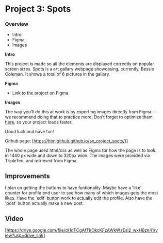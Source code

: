 # Project 3: Spots

### Overview

- Intro
- Figma
- Images

**Intro**

This project is made so all the elements are displayed correctly on popular screen sizes. Spots is a art gallary webpage showcasing, currently, Bessie Coleman. It shows a total of 6 pictures in the gallary.

**Figma**

- [Link to the project on Figma](https://www.figma.com/file/BBNm2bC3lj8QQMHlnqRsga/Sprint-3-Project-%E2%80%94-Spots?type=design&node-id=2%3A60&mode=design&t=afgNFybdorZO6cQo-1)

**Images**

The way you'll do this at work is by exporting images directly from Figma — we recommend doing that to practice more. Don't forget to optimize them [here](https://tinypng.com/), so your project loads faster.

Good luck and have fun!

Github page: [https://htmlgithub.github.io/se_project_spots/)]

The whole page used html/css as well as Figma for how the page is to look. in 1440 px wide and down to 320px wide. The images were provided via TripleTen, and retrieved from Figma.

## Improvements

I plan on getting the buttons to have funtionality. Maybe have a 'like' counter for profile end user to see how many of which images gets the most likes. Have the 'edit' button work to actually edit the profile. Also have the 'post' button actually make a new post.

## Video
[https://drive.google.com/file/d/1dFCgAfTkOkcKFzAWkWzEsl2_wkH8zn41/view?usp=drive_link]
